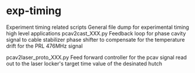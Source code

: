 # exp-timing
Experiment timing related scripts
General file dump for experimental timing high level applications
pcav2cast_XXX.py 
Feedback loop for phase cavity signal to cable stabilizer phase shifter 
to compensate for the temperature drift for the PRL 476MHz signal

pcav2laser_proto_XXX.py
Feed forward controller for the pcav signal read out to the laser locker's 
target time value of the desinated hutch